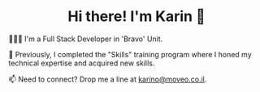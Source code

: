 <h1 align="center">Hi there! I'm Karin 👋</h1>

👩🏻‍💻 I'm a Full Stack Developer in 'Bravo' Unit.

🌱 Previously, I completed the "Skills" training program where I honed my technical expertise and acquired new skills.

📫 Need to connect? Drop me a line at karino@moveo.co.il.
